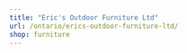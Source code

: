 ```yaml
---
title: "Eric's Outdoor Furniture Ltd"
url: /ontario/erics-outdoor-furniture-ltd/
shop: furniture
---
```

